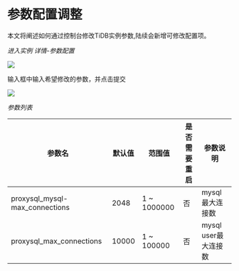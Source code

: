 # 参数配置调整

本文将阐述如何通过控制台修改TiDB实例参数,陆续会新增可修改配置项。

*进入实例 详情-参数配置*

![](http://tidb-docs.cn-bj.ufileos.com/configure00.png)

输入框中输入希望修改的参数，并点击提交

![](http://tidb-docs.cn-bj.ufileos.com/configure002.png)


*参数列表*

| 参数名| 默认值 | 范围值 | 是否需要重启 | 参数说明 | 
| --- | --------- | ----------- | ------ | ------- | 
|proxysql_mysql-max_connections|2048|1 ~ 1000000|否|mysql最大连接数|
|proxysql_max_connections|10000|1 ~ 100000|否|mysql user最大连接数|
